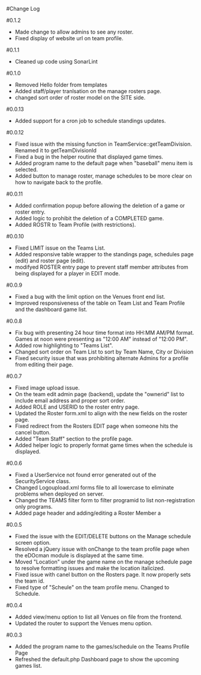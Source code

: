 #Change Log

#0.1.2
- Made change to allow admins to see any roster.
- Fixed display of website url on team profile.

#0.1.1 
- Cleaned up code using SonarLint

#0.1.0
- Removed Hello folder from templates
- Added staff/player tranlsation on the manage rosters page.
- changed sort order of roster model on the SITE side.

#0.0.13
- Added support for a cron job to schedule standings updates.

#0.0.12
- Fixed issue with the missing function in TeamService::getTeamDivision.  Renamed it to getTeamDivisionId
- Fixed a bug in the helper routine that displayed game times.
- Added program name to the default page when "baseball" menu item is selected.
- Added button to manage roster, manage schedules to be more clear on how to navigate back to the profile.

#0.0.11
- Added confirmation popup before allowing the deletion of a game or roster entry.
- Added logic to prohibit the deletion of a COMPLETED game.
- Added ROSTR to Team Profile (with restrictions).

#0.0.10
- Fixed LIMIT issue on the Teams List.
- Added responsive table wrapper to the standings page, schedules page (edit) and roster page (edit).
- modifyed ROSTER entry page to prevent staff member attributes from being displayed for a player in EDIT mode.

#0.0.9
- Fixed a bug with the limit option on the Venues front end list.
- Improved responsiveness of the table on Team List and Team Profile and the dashboard game list.

#0.0.8
- Fix bug with presenting 24 hour time format into HH:MM AM/PM format.  Games at noon were presenting as "12:00 AM" instead of "12:00 PM".
- Added row highlighting to "Teams List".
- Changed sort order on Team List to sort by Team Name, City or Division
- Fixed security issue that was prohibiting alternate Admins for a profile from editing their page.

#0.0.7
- Fixed image upload issue.  
- On the team edit admin page (backend), update the "ownerid" list to include email address and proper sort order.
- Added ROLE and USERID to the roster entry page.
- Updated the Roster form.xml to align with the new fields on the roster page.
- Fixed redirect from the Rosters EDIT page when someone hits the cancel button.
- Added "Team Staff" section to the profile page.
- Added helper logic to properly format game times when the schedule is displayed.

#0.0.6
- Fixed a UserService not found error generated out of the SecurityService class.
- Changed Logoupload.xml forms file to all lowercase to eliminate problems when deployed on server.  
- Changed the TEAMS filter form to filter programid to list non-registration only programs.
- Added page header and adding/editing a Roster Member
a

#0.0.5
- Fixed the issue with the EDIT/DELETE buttons on the Manage schedule screen option.
- Resolved a jQuery issue with onChange to the team profile page when the eDOcman module is displayed at the same time.
- Moved "Location" under the game name on the manage schedule page to resolve formatting issues and make the location italicized.
- Fixed issue with canel button on the Rosters page.  It now properly sets the team id.
- Fixed type of "Scheule" on the team profile menu.  Changed to Schedule.

#0.0.4
- Added view/menu option to list all Venues on file from the frontend.
- Updated the router to support the Venues menu option.

#0.0.3
- Added the program name to the games/schedule on the Teams Profile Page
- Refreshed the default.php Dashboard page to show the upcoming games list.